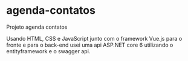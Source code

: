 # agenda-contatos
Projeto agenda contatos

Usando HTML, CSS e JavaScript junto com o framework Vue.js para o fronte e para o back-end usei uma api ASP.NET core 6 utilizando o entityframework e o swagger api.

